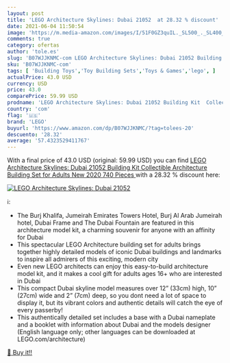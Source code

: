 ```yaml
---
layout: post
title: 'LEGO Architecture Skylines: Dubai 21052  at 28.32 % discount'
date: 2021-06-04 11:50:54
image: 'https://m.media-amazon.com/images/I/51F0GZ3quIL._SL500_._SL400_.jpg'
comments: true
category: ofertas
author: 'tole.es'
slug: 'B07WJJKNMC-com LEGO Architecture Skylines: Dubai 21052 Building Kit...'
sku: 'B07WJJKNMC-com'
tags: [ 'Building Toys','Toy Building Sets','Toys & Games','lego', ]
actualPrice: 43.0 USD
currency: USD
price: 43.0
comparePrice: 59.99 USD
prodname: 'LEGO Architecture Skylines: Dubai 21052 Building Kit  Collectible Architecture Building Set for Adults  New 2020  740 Pieces '
country: 'com'
flag: '🇺🇸'
brand: 'LEGO'
buyurl: 'https://www.amazon.com/dp/B07WJJKNMC/?tag=tolees-20'
descuento: '28.32'
average: '57.4323529411767'
---
```


With a final price of 43.0 USD (original: 59.99 USD) you can find [LEGO Architecture Skylines: Dubai 21052 Building Kit  Collectible Architecture Building Set for Adults  New 2020  740 Pieces ](https://www.amazon.com/dp/B07WJJKNMC/?tag=tolees-20) with a  28.32 % discount here:

[![LEGO Architecture Skylines: Dubai 21052 ](https://m.media-amazon.com/images/I/51F0GZ3quIL._SL500_._SL400_.jpg)](https://www.amazon.com/dp/B07WJJKNMC/?tag=tolees-20)

ℹ️:

- The Burj Khalifa, Jumeirah Emirates Towers Hotel, Burj Al Arab Jumeirah hotel, Dubai Frame and The Dubai Fountain are featured in this architecture model kit, a charming souvenir for anyone with an affinity for Dubai
- This spectacular LEGO Architecture building set for adults brings together highly detailed models of iconic Dubai buildings and landmarks to inspire all admirers of this exciting, modern city
- Even new LEGO architects can enjoy this easy-to-build architecture model kit, and it makes a cool gift for adults ages 16+ who are interested in Dubai
- This compact Dubai skyline model measures over 12” (33cm) high, 10” (27cm) wide and 2” (7cm) deep, so you dont need a lot of space to display it, but its vibrant colors and authentic details will catch the eye of every passerby!
- This authentically detailed set includes a base with a Dubai nameplate and a booklet with information about Dubai and the models designer (English language only; other languages can be downloaded at LEGO.com/architecture)

[🛒 Buy it!!](https://www.amazon.com/dp/B07WJJKNMC/?tag=tolees-20)
